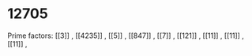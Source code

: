 # 12705

Prime factors: [[3]] , [[4235]] , [[5]] , [[847]] , [[7]] , [[121]] , [[11]] , [[11]] , [[11]] , 